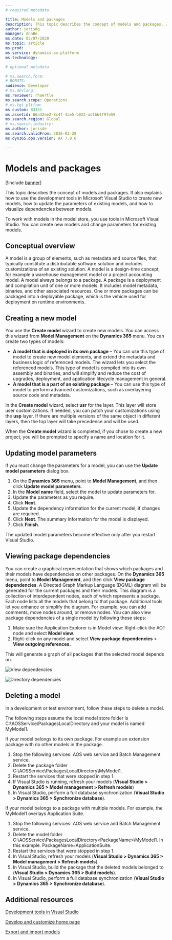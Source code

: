 ```yaml
---
# required metadata

title: Models and packages
description: This topic describes the concept of models and packages. It also explains how to use the Development tools in Microsoft Visual Studio to create new models, how to update the parameters of existing models, and how to visualize dependencies between models.
author: jorisdg
manager: AnnBe
ms.date: 02/07/2020
ms.topic: article
ms.prod: 
ms.service: dynamics-ax-platform
ms.technology: 

# optional metadata

# ms.search.form: 
# ROBOTS: 
audience: Developer
# ms.devlang: 
ms.reviewer: rhaertle
ms.search.scope: Operations
# ms.tgt_pltfrm: 
ms.custom: 83351
ms.assetid: 66a32ee2-8c4f-4ae5-b022-ad1bb4f97e59
ms.search.region: Global
# ms.search.industry: 
ms.author: jorisde
ms.search.validFrom: 2016-02-28
ms.dyn365.ops.version: AX 7.0.0

---
```


# Models and packages

[!include [banner](../includes/banner.md)]

This topic describes the concept of models and packages. It also explains how to use the development tools in Microsoft Visual Studio to create new models, how to update the parameters of existing models, and how to visualize dependencies between models.

To work with models in the model store, you use tools in Microsoft Visual Studio. You can create new models and change parameters for existing models.

## Conceptual overview
A model is a group of elements, such as metadata and source files, that typically constitute a distributable software solution and includes customizations of an existing solution. A model is a design-time concept, for example a warehouse management model or a project accounting model. A model always belongs to a package. A package is a deployment and compilation unit of one or more models. It includes model metadata, binaries, and other associated resources. One or more packages can be packaged into a deployable package, which is the vehicle used for deployment on runtime environments.

## Creating a new model
You use the **Create model** wizard to create new models. You can access this wizard from **Model Management** on the **Dynamics 365** menu. You can create two types of models:

-   **A model that is deployed in its own package** – You can use this type of model to create new model elements, and extend the metadata and business logic of referenced models. The wizard lets you select the referenced models. This type of model is compiled into its own assembly and binaries, and will simplify and reduce the cost of upgrades, deployment, and application lifecycle management in general.
-   **A model that is a part of an existing package** – You can use this type of model to perform advanced customizations, such as overlayering source code and metadata.

In the **Create model** wizard, select **usr** for the layer. This layer will store user customizations. If needed, you can patch your customizations using the **usp** layer. If there are multiple versions of the same object in different layers, then the top layer will take precedence and will be used.

When the **Create model** wizard is completed, if you chose to create a new project, you will be prompted to specify a name and location for it.

## Updating model parameters
If you must change the parameters for a model, you can use the **Update model parameters** dialog box.

1.  On the **Dynamics 365** menu, point to **Model Management**, and then click **Update model parameters**.
2.  In the **Model name** field, select the model to update parameters for.
3.  Update the parameters as you require.
4.  Click **Next**.
5.  Update the dependency information for the current model, if changes are required.
6.  Click **Next**. The summary information for the model is displayed.
7.  Click **Finish**.

The updated model parameters become effective only after you restart Visual Studio.

## Viewing package dependencies
You can create a graphical representation that shows which packages and their models have dependencies on other packages. On the **Dynamics 365** menu, point to **Model Management**, and then click **View package dependencies**. A Directed Graph Markup Language (DGML) diagram will be generated for the current packages and their models. This diagram is a collection of interdependent nodes, each of which represents a package. Each node lists all the models that belong to that package. Additional tools let you enhance or simplify the diagram. For example, you can add comments, move nodes around, or remove nodes. You can also view package dependencies of a single model by following these steps:

1.  Make sure the Application Explorer is in Model view: Right-click the AOT node and select **Model view**.
2.  Right-click on any model and select **View package dependencies** > **View outgoing references.**

This will generate a graph of all packages that the selected model depends on. 

![View dependencies](./media/viewdependencies2.png) 

![Directory dependencies](./media/directorydependencies.png)

## Deleting a model
In a development or test environment, follow these steps to delete a model.

The following steps assume the local model store folder is C:\AOSService\PackagesLocalDirectory and your model is named MyModel1.

If your model belongs to its own package. For example an extension package with no other models in the package.

1. Stop the following services: AOS web service and Batch Management service.
2. Delete the package folder C:\AOSService\PackagesLocalDirectory\MyModel1.
3. Restart the services that were stopped in step 1.
4. If Visual Studio is running, refresh your models (**Visual Studio > Dynamics 365 > Model management > Refresh models**)
5. In Visual Studio, perform a full database synchronization (**Visual Studio > Dynamics 365 > Synchronize database**).

If your model belongs to a package with multiple models. For example, the MyModel1 overlays Application Suite.

1. Stop the following services: AOS web service and  Batch Management service.
2. Delete the model folder C:\AOSService\PackagesLocalDirectory\<PackageName>\MyModel1. In this example. PackageName=ApplicationSuite.
3. Restart the services that were stopped in step 1.
4. In Visual Studio, refresh your models (**Visual Studio > Dynamics 365 > Model management > Refresh models**).
5. In Visual Studio, build the package that the deleted models belonged to (**Visual Studio > Dynamics 365 > Build models**).
6. In Visual Studio, perform a full database synchronization (**Visual Studio > Dynamics 365 > Synchronize database**).

## Additional resources

[Development tools in Visual Studio](development-tools-overview.md)

[Develop and customize home page](developer-home-page.md)

[Export and import models](models-export-import.md)
